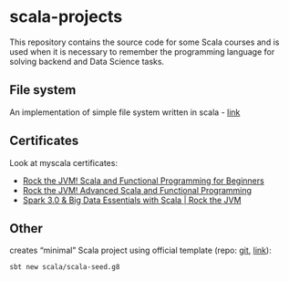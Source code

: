 # scala-projects

This repository contains the source code for some Scala courses and is used when it is necessary to remember the programming language for solving backend and Data Science tasks.

## File system
An implementation of simple file system written in scala - [link](https://github.com/vsushko/scala-projects/tree/master/filesystem)

## Certificates
Look at myscala certificates:
- [Rock the JVM! Scala and Functional Programming for Beginners](https://www.udemy.com/certificate/UC-B7QQ7EV7/)
- [Rock the JVM! Advanced Scala and Functional Programming](https://www.udemy.com/certificate/UC-T9KM27C1/)
- [Spark 3.0 & Big Data Essentials with Scala | Rock the JVM](https://www.udemy.com/certificate/UC-a985778e-add1-4774-b4e3-aafc603e95cd/)

## Other
creates “minimal” Scala project using official template (repo: [git](https://github.com/scala/scala-seed.g8), [link](http://www.foundweekends.org/giter8)):
```
sbt new scala/scala-seed.g8
``` 

